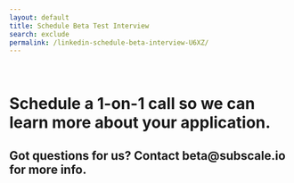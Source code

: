 ```yaml
---
layout: default
title: Schedule Beta Test Interview
search: exclude
permalink: /linkedin-schedule-beta-interview-U6XZ/
---
```

<div class="row" id="survey">
  
  <div class="col m12">
    <div class="row">
      <div class="col m2">&nbsp;</div>
      <div class="col m8" id="copybox">
        <h1 class="center">Schedule a 1-on-1 call so we can learn more about your application.</h1>
        <h2 class="center">Got questions for us? Contact beta@subscale.io for more info.</h2>
      </div>
      <div class="col"></div>
    </div>
    <div class="row">
     <!-- Start of Meetings Embed Script -->
    <div class="meetings-iframe-container" data-src="https://meetings.hubspot.com/stephen236/beta-program-lia-u6xz?embed=true"></div>
    <script type="text/javascript" src="https://static.hsappstatic.net/MeetingsEmbed/ex/MeetingsEmbedCode.js"></script>
  <!-- End of Meetings Embed Script -->
    </div>
  </div>
</div>
